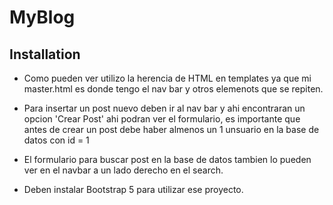# MyBlog

## Installation

- Como pueden ver utilizo la herencia de HTML en templates ya que mi master.html es donde tengo el nav bar y otros
  elemenots que se repiten.


- Para insertar un post nuevo deben ir al nav bar y ahi encontraran un opcion 'Crear Post' ahi podran ver el formulario,
  es importante que antes de crear un post debe haber almenos un 1 unsuario en la base de datos con id = 1


- El formulario para buscar post en la base de datos tambien lo pueden ver en el navbar a un lado derecho en el search.

- Deben instalar Bootstrap 5 para utilizar ese proyecto.